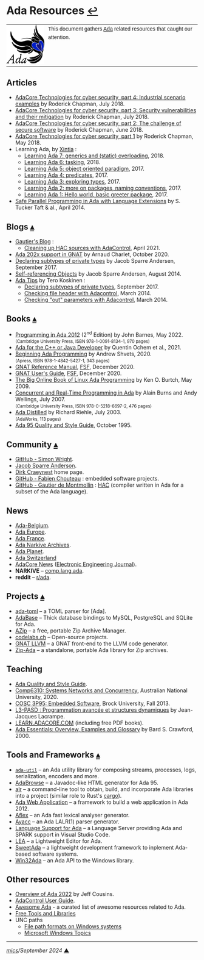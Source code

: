 # <span id="top">Ada Resources</span> <span style="font-size:90%;">[↩](README.md#top)</span>

<table style="font-family:Helvetica,Arial;line-height:1.6;">
  <tr>
  <td style="border:0;padding:0 10px 0 0;min-width:100px;"><a href="https://www.adacore.com/" rel="external"><img style="border:0;" src="./docs/images/adamascot.png" width="100" alt="Ada project"/></a></td>
  <td style="border:0;padding:0;vertical-align:text-top;">This document gathers <a href="https://www.adacore.com/" rel="external">Ada</a> related resources that caught our attention.
  </td>
  </tr>
</table>

<!--
http://www.dmitry-kazakov.de/reusable_code.htm
http://www.dmitry-kazakov.de/ada/strings_edit.htm
-->

## <span id="articles">Articles</span>

- [AdaCore Technologies for cyber security, part 4: Industrial scenario examples][article_chapman4] by Roderick Chapman, July 2018.
- [AdaCore Technologies for cyber security, part 3: Security vulnerabilities and their mitigation][article_chapman3] by Roderick Chapman, July 2018.
- [AdaCore Technologies for cyber security, part 2: The challenge of secure software][article_chapman2] by Roderick Chapman, June 2018.
- [AdaCore Technologies for cyber security, part 1][article_chapman1] by Roderick Chapman, May 2018.
- Learning Ada, by [Xintia](https://steemit.com/@xinta) :
  - [Learning Ada 7: generics and (static) overloading](https://steemit.com/ada-lang/@xinta/learning-ada-7-generics-and-static-overloading), 2018.
  - [Learning Ada 6: tasking](https://steemit.com/programming/@xinta/learning-ada-6-tasking), 2018.
  - [Learning Ada 5: object oriented paradigm](https://steemit.com/ada-lang/@xinta/learning-ada-5-object-oriented-paradigm), 2017.
  - [Learning Ada 4: predicates](https://steemit.com/ada-lang/@xinta/learning-ada-4-predicates), 2017.
  - [Learning Ada 3: exploring types](https://steemit.com/ada-lang/@xinta/learning-ada-3-exploring-types), 2017.
  - [Learning Ada 2: more on packages, naming conventions](https://steemit.com/ada-lang/@xinta/learning-ada-2-more-on-packages-naming-conventions-and-bits-of-types), 2017.
  - [Learning Ada 1: Hello world, basic greeter package](https://steemit.com/ada-lang/@xinta/learning-ada-1-hello-world-basic-greeter-package-citing-contract-based-programming-aspects-spark), 2017.
- [Safe Parallel Programming in Ada with Language Extensions][article_taft] by S. Tucker Taft &amp; al., April 2014.

## <span id="blogs">Blogs</span> [**&#x25B4;**](#top)

- [Gautier's Blog](https://gautiersblog.blogspot.com/search/label/Ada) :
  - [Cleaning up HAC sources with AdaControl](https://gautiersblog.blogspot.com/2021/04/cleaning-up-hac-sources-with-adacontrol.html), April 2021.
- [Ada 202x support in GNAT](https://blog.adacore.com/ada-202x-support-in-gnat) by Arnaud Charlet, October 2020.
- [Declaring subtypes of private types](https://ada.tips/declaring-subtypes-of-private-types.html) by Jacob Sparre Andersen, September 2017.
- [Self-referencing Objects](https://ada.tips/self-referencing-objects.html) by Jacob Sparre Andersen, August 2014.
- [Ada Tips](https://ada.tips/) by Tero Koskinen :
  - [Declaring subtypes of private types](https://ada.tips/declaring-subtypes-of-private-types.html), September 2017.
  - [Checking file header with Adacontrol](https://ada.tips/checking-file-header-with-adacontrol.html), March 2014.
  - [Checking "out" parameters with Adacontrol](https://ada.tips/checking-out-parameters-with-adacontrol.html), March 2014.

## <span id="books">Books</span> [**&#x25B4;**](#top)

- [Programming in Ada 2012][book_barnes_2nd] (2<sup>nd</sup> Edition) by John Barnes, May 2022.<br/><span style="font-size:80%;">(Cambridge University Press, ISBN 978-1-0091-8134-1, 970 pages)</span>
- [Ada for the C++ or Java Developer][book_ochem] by Quentin Ochem et al., 2021.
- [Beginning Ada Programming][book_shvets] by Andrew Shvets, 2020.<br/><span style="font-size:80%;">(Apress, ISBN 978-1-4842-5427-1, 343 pages)</span>
- [GNAT Reference Manual](https://gcc.gnu.org/onlinedocs/), [FSF](https://www.fsf.org/), December 2020.
- [GNAT User's Guide](https://gcc.gnu.org/onlinedocs/), [FSF](https://www.fsf.org/), December 2020.
- [The Big Online Book of Linux Ada Programming][book_burtch] by Ken O. Burtch, May 2009.
- [Concurrent and Real-Time Programming in Ada][book_burns] by Alain Burns and Andy Wellings, July 2007.<br/><span style="font-size:80%;">(Cambridge University Press, ISBN 978-0-5218-6697-2, 476 pages)</span>
- [Ada Distilled][book_riehle] by Richard Riehle, July 2003.<br/><span style="font-size:80%;">(AdaWorks, 113 pages)
- [Ada 95 Quality and Style Guide][book_adaic], October 1995.
<!--
 [Programming in Ada 2012][book_barnes] by John Barnes, 2012.<br/><span style="font-size:80%;">(Cambridge University Press, ISBN 978-1-1074-2481-4, 970 pages)</span>
 -->

## <span id="community">Community</span> [**&#x25B4;**](#top)

- [GitHub - Simon Wright](https://github.com/simonjwright).
- [Jacob Sparre Anderson](http://www.jacob-sparre.dk/).
- [Dirk Craeynest](https://people.cs.kuleuven.be/~dirk.craeynest/) home page.
- [GitHub - Fabien Chouteau](https://github.com/Fabien-Chouteau) : embedded software projects.
- [GitHub - Gautier de Montmollin](https://github.com/zertovitch) : [HAC](https://hacadacompiler.sourceforge.io/) (compiler written in Ada for a subset of the Ada language).

## <span id="news">News</span>

- [Ada-Belgium](https://people.cs.kuleuven.be/~dirk.craeynest/ada-belgium/).
- [Ada Europe](http://www.ada-europe.org/).
- [Ada France](https://www.ada-france.org/).
- [Ada Narkive Archives](https://comp.lang.ada.narkive.com/).
- [Ada Planet](https://www.laeran.pl/adaplanet/i/).
- [Ada Switzerland](https://www.ada-switzerland.ch/)
- [AdaCore News](https://www.eejournal.com/?s=AdaCore) ([Electronic Engineering Journal](https://www.eejournal.com/)).
- **NARKIVE** &ndash; [comp.lang.ada](https://comp.lang.ada.narkive.com/).
- **reddit** &ndash; [r/ada](https://www.reddit.com/r/ada/).

## <span id="projects">Projects</span> [**&#x25B4;**](#top)

- [ada-toml](https://github.com/pmderodat/ada-toml) &ndash; a TOML parser for [Ada].
- [AdaBase](https://github.com/jrmarino/AdaBase) &ndash; Thick database bindings to MySQL, PostgreSQL and SQLite for Ada.
- [AZip](https://github.com/zertovitch/azip) &ndash; a free, portable Zip Archive Manager.
- [codelabs.ch](https://git.codelabs.ch/) &ndash; Open-source projects.
- [GNAT LLVM][project_gnat_llvm] &ndash; a GNAT front-end to the LLVM code generator.
- [Zip-Ada][project_zip_ada] &ndash; a standalone, portable Ada library for Zip archives.

## <span id="teaching">Teaching</span>

- [Ada Quality and Style Guide](https://en.wikibooks.org/wiki/Ada_Style_Guide).
- [Comp6310: Systems Networks and Concurrency](https://cs.anu.edu.au/courses/comp6310/), Australian National University, 2020.
- [COSC 3P95: Embedded Software](https://www.cosc.brocku.ca/Offerings/3P95/), Brock University, Fall 2013.
- [L3-PASD : Programmation avancée et structures dynamiques][course_lacrampe] by Jean-Jacques Lacrampe.
- [LEARN.ADACORE.COM](https://learn.adacore.com/) (including free PDF books).
- [Ada Essentials: Overview, Examples and Glossary](https://www.cs.uni.edu/~mccormic/AdaEssentials/) by Bard S. Crawford, 2000.

## <span id="tools">Tools and Frameworks</span> [**&#x25B4;**](#top)

- [`ada-util`](https://github.com/stcarrez/ada-util) &ndash; an Ada utility library for composing streams, processes, logs, serialization, encoders and more.
- [AdaBrowse](http://home.datacomm.ch/t_wolf/tw/ada95/adabrowse/index.html) &ndash; a Javadoc-like HTML generator for Ada 95.
- [alr][tool_alire] &ndash; a command-line tool  to obtain, build, and incorporate Ada libraries into a project (similar role to Rust's [cargo](https://doc.rust-lang.org/cargo/commands/cargo.html)).
- [Ada Web Application](https://github.com/stcarrez/ada-awa) &ndash; a framework to build a web application in Ada 2012.
- [Aflex](https://github.com/Ada-France/aflex) &ndash; an Ada fast lexical analyser generator.
- [Ayacc](https://github.com/Ada-France/ayacc#ayacc) &ndash; an Ada LALR(1) parser generator.
- [Language Support for Ada](https://marketplace.visualstudio.com/items?itemName=AdaCore.ada) &ndash; a Language Server providing Ada and SPARK support in Visual Studio Code.
- [LEA][tool_lea] &ndash; a Lightweight Editor for Ada.
- [SweetAda](https://www.sweetada.org/) &ndash; a lightweight development framework to inplement Ada-based software systems.
- [Win32Ada](https://github.com/AdaCore/win32ada) &ndash; an Ada API to the Windows library.

## <span id="others">Other resources</span>

- [Overview of Ada 2022](http://www.ada-auth.org/standards/22over/html/Ov22-TOC.html) by Jeff Cousins.
- [AdaControl User Guide](https://www.adalog.fr/compo/adacontrol_ug.html).
- [Awesome Ada](https://github.com/ohenley/awesome-ada) - a curated list of awesome resources related to Ada.
- [Free Tools and Libraries](https://www.adaic.org/ada-resources/tools-libraries/)
- UNC paths
  - [File path formats on Windows systems](https://learn.microsoft.com/en-us/dotnet/standard/io/file-path-formats)
  - [Microsoft Windows Topics](hhttps://docs.adacore.com/gnat_ugn-docs/html/gnat_ugn/gnat_ugn/platform_specific_information.html#using-a-network-installation-of-gnats)

***

*[mics](https://lampwww.epfl.ch/~michelou/)/September 2024* [**&#9650;**](#top)
<span id="bottom">&nbsp;</span>

<!-- link refs -->

[article_chapman1]: http://www.embeddedcomputing.com/technology/security/software-security/adacore-technologies-for-cyber-security-part-1
[article_chapman2]: http://www.embeddedcomputing.com/technology/software-and-os/adacore-technologies-for-cyber-security-part-2-the-challenge-of-secure-software
[article_chapman3]: https://www.embeddedcomputing.com/technology/software-and-os/adacore-technologies-for-cyber-security-part-3-languages-tools-and-technologies
[article_chapman4]: https://www.embeddedcomputing.com/technology/software-and-os/adacore-technologies-for-cyber-security-part-4-industrial-scenario-examples
[article_taft]: http://www.cister.isep.ipp.pt/docs/safe_parallel_programming_in_ada_with_language_extensions/1030/
[book_adaic]: https://www.adaic.org/resources/add_content/docs/95style/html/cover.html
[book_barnes]: https://www.cambridge.org/gb/academic/subjects/computer-science/software-engineering-and-development/programming-ada-2012
[book_barnes_2nd]: https://www.cambridge.org/ch/academic/subjects/computer-science/software-engineering-and-development/programming-ada-2012-preview-ada-2022-2nd-edition?format=PB
[book_burtch]: http://www.pegasoft.ca/resources/boblap/book.html
[book_burns]: https://www.cambridge.org/gb/academic/subjects/computer-science/programming-languages-and-applied-logic/concurrent-and-real-time-programming-ada
[book_lrm]: https://www.ada-europe.org/resources/online/
[book_ochem]: https://learn.adacore.com/courses/Ada_For_The_CPP_Java_Developer/
[book_riehle]: http://www.adapower.com/pdfs/
[book_shvets]: https://www.apress.com/gp/book/9781484254271
[course_lacrampe]: http://jeanjacques.lacrampe.free.fr/webada/l3-pasd/
[project_gnat_llvm]: https://github.com/AdaCore/gnat-llvm
[project_zip_ada]: https://unzip-ada.sourceforge.io/
[tool_alire]: https://github.com/alire-project/alire
[tool_lea]: https://sourceforge.net/projects/l-e-a/
